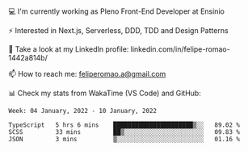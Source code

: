 💻 I'm currently working as Pleno Front-End Developer at Ensinio

⚡ Interested in Next.js, Serverless, DDD, TDD and Design Patterns

👥 Take a look at my LinkedIn profile: linkedin.com/in/felipe-romao-1442a814b/

📫 How to reach me: feliperomao.a@gmail.com

📊 Check my stats from WakaTime (VS Code) and GitHub:

<!--START_SECTION:waka-->
```text
Week: 04 January, 2022 - 10 January, 2022

TypeScript   5 hrs 6 mins    ██████████████████████▒░░   89.02 % 
SCSS         33 mins         ██▒░░░░░░░░░░░░░░░░░░░░░░   09.83 % 
JSON         3 mins          ▒░░░░░░░░░░░░░░░░░░░░░░░░   01.16 % 
```
<!--END_SECTION:waka-->
